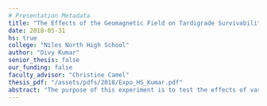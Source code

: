 ```yaml
---
# Presentation Metadata
title: "The Effects of the Geomagnetic Field on Tardigrade Survivability"
date: 2018-05-31
hs: true
college: "Niles North High School"
author: "Divy Kumar"
senior_thesis: false
our_funding: false
faculty_advisor: "Christine Camel"
thesis_pdf: "/assets/pdfs/2018/Expo_HS_Kumar.pdf"
abstract: "The purpose of this experiment is to test the effects of varying levels of the geomagnetic field on the mortality levels of the tardigrade species, Hypsibius dujardini, since different magnetic fields are present on other planets and tardigrades are extremophiles. Due to their extreme resilience, tardigrades could be a solution to humanity's overpopulation problem and its eventual migration to other planets through the possibility of biological terraformation. However, the effects of planetary factors such as magnetic fields must be tested to know if tardigrades can survive on those planets and start the terraformation process. In order to perform this experiment, a geomagnetic inhibitor was set at 0-1400mv at 200mv intervals, with 800mv as the control (Earth’s magnetic field level). Since tardigrades have lived on Earth for the past 500 million years, they should survive the most at 800mv and the least at levels farther from 800. 5 trials for each were set with 15 tardigrades each for every field level. The tardigrades were set to dry in the geomagnetic inhibitor for 24 hours at a time then rehydrated with spring water for 24 hours. Afterwards, the amount alive and dead were counted. The results show that the survivability of the tardigrades increased from 0mv to 800 at a logistic growth rate. However, from 800mv to 1400mv, the survivability decreased at a linear rate. Even though some tardigrades did not survive, every trial showed that at least 3 of the 15 tardigrades had survived. The high survivability at the Earth's magnetic field proved that tardigrade resistivity has evolved to be most effective on Earth but also works with other magnetic fields as well. So, even though my hypothesis was proven correct, these tardigrades could still survive on exoplanets and jumpstart their ecosystem, making terraformation a reality."
---
```

